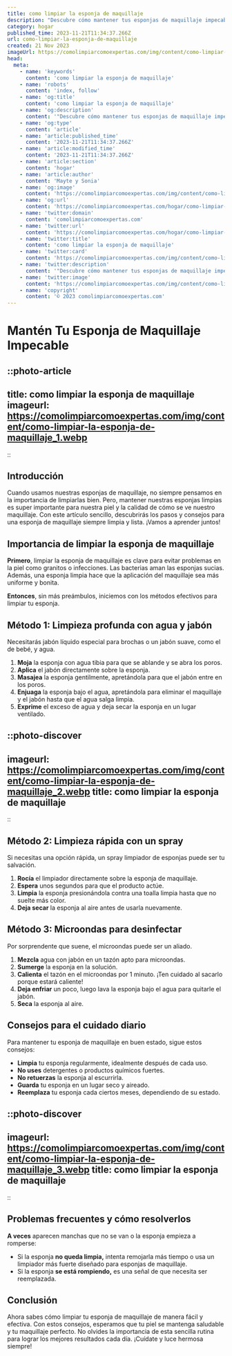 ```yaml
---
title: como limpiar la esponja de maquillaje
description: "Descubre cómo mantener tus esponjas de maquillaje impecables y libres de bacterias con nuestros pasos sencillos y efectivos de limpieza."
category: hogar
published_time: 2023-11-21T11:34:37.266Z
url: como-limpiar-la-esponja-de-maquillaje
created: 21 Nov 2023
imageUrl: https://comolimpiarcomoexpertas.com/img/content/como-limpiar-la-esponja-de-maquillaje_1.webp
head:
  meta:
    - name: 'keywords'
      content: 'como limpiar la esponja de maquillaje'
    - name: 'robots'
      content: 'index, follow'
    - name: 'og:title'
      content: 'como limpiar la esponja de maquillaje'
    - name: 'og:description'
      content: '"Descubre cómo mantener tus esponjas de maquillaje impecables y libres de bacterias con nuestros pasos sencillos y efectivos de limpieza."'
    - name: 'og:type'
      content: 'article'
    - name: 'article:published_time'
      content: '2023-11-21T11:34:37.266Z'
    - name: 'article:modified_time'
      content: '2023-11-21T11:34:37.266Z'
    - name: 'article:section'
      content: 'hogar'
    - name: 'article:author'
      content: 'Mayte y Sonia'
    - name: 'og:image'
      content: 'https://comolimpiarcomoexpertas.com/img/content/como-limpiar-la-esponja-de-maquillaje_3.webp'
    - name: 'og:url'
      content: 'https://comolimpiarcomoexpertas.com/hogar/como-limpiar-la-esponja-de-maquillaje'
    - name: 'twitter:domain'
      content: 'comolimpiarcomoexpertas.com'
    - name: 'twitter:url'
      content: 'https://comolimpiarcomoexpertas.com/hogar/como-limpiar-la-esponja-de-maquillaje'
    - name: 'twitter:title'
      content: 'como limpiar la esponja de maquillaje'
    - name: 'twitter:card'
      content: 'https://comolimpiarcomoexpertas.com/img/content/como-limpiar-la-esponja-de-maquillaje_3.webp'
    - name: 'twitter:description'
      content: '"Descubre cómo mantener tus esponjas de maquillaje impecables y libres de bacterias con nuestros pasos sencillos y efectivos de limpieza."'
    - name: 'twitter:image'
      content: 'https://comolimpiarcomoexpertas.com/img/content/como-limpiar-la-esponja-de-maquillaje_3.webp'
    - name: 'copyright'
      content: '© 2023 comolimpiarcomoexpertas.com'
---
```

# Mantén Tu Esponja de Maquillaje Impecable

::photo-article
---
title: como limpiar la esponja de maquillaje
imageurl: https://comolimpiarcomoexpertas.com/img/content/como-limpiar-la-esponja-de-maquillaje_1.webp
---
::

## Introducción
Cuando usamos nuestras esponjas de maquillaje, no siempre pensamos en la importancia de limpiarlas bien. Pero, mantener nuestras esponjas limpias es super importante para nuestra piel y la calidad de cómo se ve nuestro maquillaje. Con este artículo sencillo, descubrirás los pasos y consejos para una esponja de maquillaje siempre limpia y lista. ¡Vamos a aprender juntos!

## Importancia de limpiar la esponja de maquillaje
**Primero**, limpiar la esponja de maquillaje es clave para evitar problemas en la piel como granitos o infecciones. Las bacterias aman las esponjas sucias. Además, una esponja limpia hace que la aplicación del maquillaje sea más uniforme y bonita.

**Entonces**, sin más preámbulos, iniciemos con los métodos efectivos para limpiar tu esponja.

## Método 1: Limpieza profunda con agua y jabón
Necesitarás jabón líquido especial para brochas o un jabón suave, como el de bebé, y agua.

1. **Moja** la esponja con agua tibia para que se ablande y se abra los poros.
2. **Aplica** el jabón directamente sobre la esponja.
3. **Masajea** la esponja gentilmente, apretándola para que el jabón entre en los poros.
4. **Enjuaga** la esponja bajo el agua, apretándola para eliminar el maquillaje y el jabón hasta que el agua salga limpia.
5. **Exprime** el exceso de agua y deja secar la esponja en un lugar ventilado.


::photo-discover
---
imageurl: https://comolimpiarcomoexpertas.com/img/content/como-limpiar-la-esponja-de-maquillaje_2.webp
title: como limpiar la esponja de maquillaje
---
::

## Método 2: Limpieza rápida con un spray
Si necesitas una opción rápida, un spray limpiador de esponjas puede ser tu salvación.

1. **Rocía** el limpiador directamente sobre la esponja de maquillaje.
2. **Espera** unos segundos para que el producto actúe.
3. **Limpia** la esponja presionándola contra una toalla limpia hasta que no suelte más color.
4. **Deja secar** la esponja al aire antes de usarla nuevamente.

## Método 3: Microondas para desinfectar
Por sorprendente que suene, el microondas puede ser un aliado.

1. **Mezcla** agua con jabón en un tazón apto para microondas.
2. **Sumerge** la esponja en la solución.
3. **Calienta** el tazón en el microondas por 1 minuto. ¡Ten cuidado al sacarlo porque estará caliente!
4. **Deja enfriar** un poco, luego lava la esponja bajo el agua para quitarle el jabón.
5. **Seca** la esponja al aire.

## Consejos para el cuidado diario
Para mantener tu esponja de maquillaje en buen estado, sigue estos consejos:

- **Limpia** tu esponja regularmente, idealmente después de cada uso.
- **No uses** detergentes o productos químicos fuertes.
- **No retuerzas** la esponja al escurrirla.
- **Guarda** tu esponja en un lugar seco y aireado.
- **Reemplaza** tu esponja cada ciertos meses, dependiendo de su estado.


::photo-discover
---
imageurl: https://comolimpiarcomoexpertas.com/img/content/como-limpiar-la-esponja-de-maquillaje_3.webp
title: como limpiar la esponja de maquillaje
---
::

## Problemas frecuentes y cómo resolverlos
**A veces** aparecen manchas que no se van o la esponja empieza a romperse:

- Si la esponja **no queda limpia,** intenta remojarla más tiempo o usa un limpiador más fuerte diseñado para esponjas de maquillaje.
- Si la esponja **se está rompiendo,** es una señal de que necesita ser reemplazada.

## Conclusión
Ahora sabes cómo limpiar tu esponja de maquillaje de manera fácil y efectiva. Con estos consejos, esperamos que tu piel se mantenga saludable y tu maquillaje perfecto. No olvides la importancia de esta sencilla rutina para lograr los mejores resultados cada día. ¡Cuídate y luce hermosa siempre!